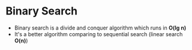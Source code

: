 # Binary Search

- Binary search is a divide and conquer algorithm which runs in **O(lg n)**
- It's a better algorithm comparing to sequential search (linear search **O(n)**)

